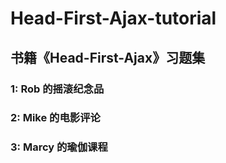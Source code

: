 # Head-First-Ajax-tutorial
## 书籍《Head-First-Ajax》习题集
### 1: Rob 的摇滚纪念品
### 2: Mike 的电影评论
### 3: Marcy 的瑜伽课程